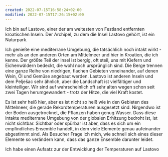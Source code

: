 ```yaml
---
created: 2022-07-15T16:58:24+02:00
modified: 2022-07-15T17:26:15+02:00
---
```


Ich bin auf Lastovo, einer der am weitesten von Festland entfernten kroatischen Inseln. Der Archipel, zu dem die Insel Lastovo gehört, ist ein Naturpark. 

Ich genieße eine mediterrane Umgebung, die tatsächlich noch intakt wirkt - mehr als an den anderen Orten am Mittelmeer und hier in Kroatien, die ich kenne. Der größte Teil der Insel ist bergig, oft steil, uns mit Kiefern und Eichenwäldern bedeckt, die wohl noch ursprünglich sind. Die Berge trennen eine ganze Reihe von niedrigen, flachen Gebieten voneinander, auf denen Wein, Öl und Gemüse angebaut werden. Lastovo ist anderen Inseln und dem Pelješac sehr ähnlich, aber die Landschaft ist vielfältiger und kleinteiliger. Wir sind auf wahrscheinlich oft sehr alten wegen schon seit zwei Tagen herumgewandert - trotz der Hitze, die viel Kraft kostet.

Es ist sehr heiß hier, aber es ist nicht so heiß wie in den Gebieten des Mittelmeer, die gerade Rekordtemperaturen ausgesetzt sind. Nirgendwo ist der Boden ausgetrocknet, die Pflanzen haben genug Wasser. Dass diese intakte mediterrane Umgebung von der globalen Erhitzung bedroht ist, ist nicht sichtbar. Sichtbar oder spürbar ist aber, dass es sich um ein empfindliches Ensemble handelt, in dem viele Elemente genau aufeinander abgestimmt sind. Als Besucher Frage ich mich, wie schnell sich eines dieser Elemente so verändern kann, dass das ganze Ensemble darunter leidet.

Ich habe einen Aufsatz zur der Entwicklung der Temperaturen auf Lastovo
